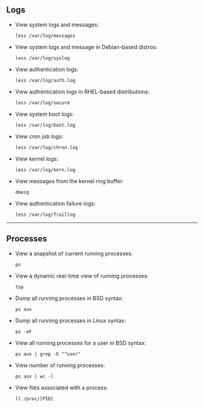 ## Logs

- View system logs and messages: 

    ```less /var/log/messages```

- View system logs and message in Debian-based distros:

    ```less /var/log/syslog```
- View authentication logs:
    
    ```less /var/log/auth.log```
- View authentication logs in RHEL-based distributions:
    
    ```less /var/log/secure```
- View system boot logs: 

    ```less /var/log/boot.log```
- View cron job logs: 

    ```less /var/log/chron.log```
- View kernel logs: 

    ```less /var/log/kern.log``` 
- View messages from the kernel ring buffer: 

    ```dmesg```
- View authentication failure logs: 

    ```less /var/log/fraillog```

-----

## Processes

- View a snapshot of current running processes: 

    ```ps```
- View a dynamic real-time view of running processes: 

    ```top```
- Dump all running processes in BSD syntax:

    ```ps aux```
- Dump all running processes in Linux syntax:

    ```ps -eF```
- View all running processes for a user in BSD syntax: 

    ```ps aux | grep -E "^user"```
- View number of running processes: 

    ```ps aux | wc -l```
- View files associated with a process: 

    ```ll /proc/[PID]```